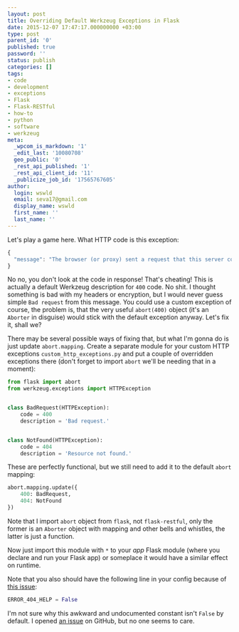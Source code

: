 ```yaml
---
layout: post
title: Overriding Default Werkzeug Exceptions in Flask
date: 2015-12-07 17:47:17.000000000 +03:00
type: post
parent_id: '0'
published: true
password: ''
status: publish
categories: []
tags:
- code
- development
- exceptions
- Flask
- Flask-RESTful
- how-to
- python
- software
- werkzeug
meta:
  _wpcom_is_markdown: '1'
  _edit_last: '10080708'
  geo_public: '0'
  _rest_api_published: '1'
  _rest_api_client_id: '11'
  _publicize_job_id: '17565767605'
author:
  login: wswld
  email: seva17@gmail.com
  display_name: wswld
  first_name: ''
  last_name: ''
---
```


Let's play a game here. What HTTP code is this exception:

``` javascript 
{ 
  "message": "The browser (or proxy) sent a request that this server could not understand." 
}
```

No no, you don't look at the code in response! That's cheating! This is 
actually a default Werkzeug description for `400` code. No shit. I thought 
something is bad with my headers or encryption, but I would never guess simple 
`Bad request` from this message. You could use a custom exception of course, 
the problem is, that the very useful `abort(400)` object (it's an `Aborter` in 
disguise) would stick with the default exception anyway. Let's fix it, shall we?

There may be several possible ways of fixing that, but what I'm gonna do is 
just update `abort.mapping`. Create a separate module for your custom HTTP 
exceptions `custom_http_exceptions.py` and put a couple of overridden 
exceptions there (don't forget to import `abort` we'll be needing that in a 
moment):

``` python 
from flask import abort
from werkzeug.exceptions import HTTPException


class BadRequest(HTTPException): 
    code = 400
    description = 'Bad request.'


class NotFound(HTTPException): 
    code = 404
    description = 'Resource not found.' 
```

These are perfectly functional, but we still need to add it to the default 
`abort` mapping:

``` python 
abort.mapping.update({ 
    400: BadRequest, 
    404: NotFound 
})
```

Note that I import `abort` object from `flask`, not `flask-restful`, only the 
former is an `Aborter` object with mapping and other bells and whistles, the 
latter is just a function.

Now just import this module with `*` to your *app* Flask module (where you 
declare and run your Flask app) or someplace it would have a similar effect on 
runtime.

Note that you also should have the following line in your config because of [
this issue](http://stackoverflow.com/questions/34066290/custom-abort-mapping-exceptions-in-flask):

``` python 
ERROR_404_HELP = False 
```

I'm not sure why this awkward and undocumented constant isn't `False` by 
default. I opened [an issue](
https://github.com/flask-restful/flask-restful/issues/545) on GitHub, but no 
one seems to care.
